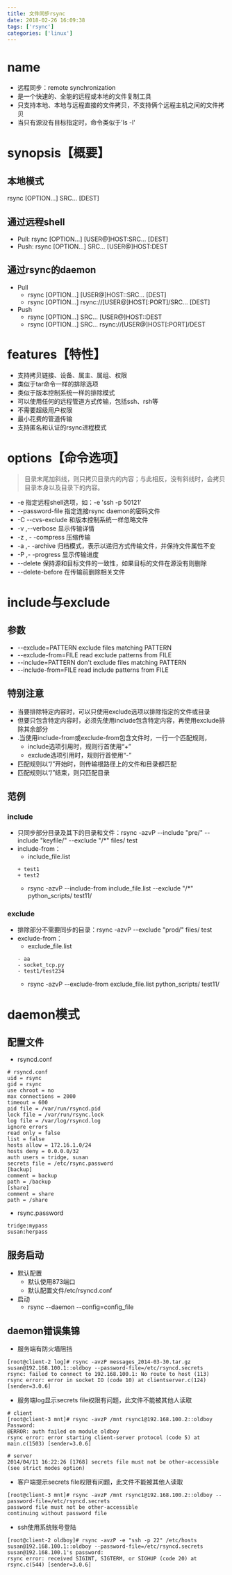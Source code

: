 ```yaml
---
title: 文件同步rsync
date: 2018-02-26 16:09:38
tags: ['rsync']
categories: ['linux']
---
```

# name
* 远程同步：remote synchronization
* 是一个快速的、全能的远程或本地的文件复制工具
* 只支持本地、本地与远程直接的文件拷贝，不支持俩个远程主机之间的文件拷贝
* 当只有源没有目标指定时，命令类似于'ls -l'

# synopsis【概要】
## 本地模式
rsync [OPTION...] SRC... [DEST]
## 通过远程shell
* Pull: rsync [OPTION...] [USER@]HOST:SRC... [DEST]
* Push: rsync [OPTION...] SRC... [USER@]HOST:DEST

## 通过rsync的daemon
* Pull
    - rsync [OPTION...] [USER@]HOST::SRC... [DEST]
    - rsync [OPTION...] rsync://[USER@]HOST[:PORT]/SRC... [DEST]
* Push
    - rsync [OPTION...] SRC... [USER@]HOST::DEST
    - rsync [OPTION...] SRC... rsync://[USER@]HOST[:PORT]/DEST

# features【特性】
* 支持拷贝链接、设备、属主、属组、权限
* 类似于tar命令一样的排除选项
* 类似于版本控制系统一样的排除模式
* 可以使用任何的远程管道方式传输，包括ssh、rsh等
* 不需要超级用户权限
* 最小花费的管道传输
* 支持匿名和认证的rsync进程模式

# options【命令选项】
>目录末尾加斜线，则只拷贝目录内的内容；与此相反，没有斜线时，会拷贝目录本身以及目录下的内容。

* -e 指定远程shell选项，如：-e 'ssh -p 50121'
* --password-file 指定连接rsync daemon的密码文件
* -C --cvs-exclude 和版本控制系统一样忽略文件
* -v ,--verbose  显示传输详情
* -z , - -compress 压缩传输
* -a ,- -archive 归档模式，表示以递归方式传输文件，并保持文件属性不变
* -P ,- -progress 显示传输进度
* --delete 保持源和目标文件的一致性，如果目标的文件在源没有则删除
* --delete-before 在传输前删除相关文件

# include与exclude
## 参数
* --exclude=PATTERN       exclude files matching PATTERN
* --exclude-from=FILE     read exclude patterns from FILE
* --include=PATTERN       don't exclude files matching PATTERN
* --include-from=FILE     read include patterns from FILE

## 特别注意
* 当要排除特定内容时，可以只使用exclude选项以排除指定的文件或目录
* 但要只包含特定内容时，必须先使用include包含特定内容，再使用exclude排除其余部分
* .当使用include-from或exclude-from包含文件时，一行一个匹配规则， 
    * include选项引用时，规则行首使用“+”
    * exclude选项引用时，规则行首使用“-”
* 匹配规则以“/”开始时，则传输根路径上的文件和目录都匹配
* 匹配规则以“/”结束，则只匹配目录

## 范例
### include
* 只同步部分目录及其下的目录和文件：rsync -azvP --include "pre/" --include "keyfile/" --exclude "/*" files/ test 
* include-from：
    - include_file.list
    ```
    + test1  
    + test2  
    ```
    - rsync -azvP --include-from include_file.list --exclude "/*" python_scripts/ test11/  

### exclude
* 排除部分不需要同步的目录：rsync -azvP --exclude "prod/" files/ test 
* exclude-from：
    - exclude_file.list
    ```
    - aa
    - socket_tcp.py
    - test1/test234
    ```
    - rsync -azvP --exclude-from exclude_file.list python_scripts/ test11/

# daemon模式
## 配置文件
* rsyncd.conf

```
# rsyncd.conf
uid = rsync
gid = rsync
use chroot = no
max connections = 2000
timeout = 600
pid file = /var/run/rsyncd.pid
lock file = /var/run/rsync.lock
log file = /var/log/rsyncd.log
ignore errors
read only = false
list = false
hosts allow = 172.16.1.0/24
hosts deny = 0.0.0.0/32
auth users = tridge, susan
secrets file = /etc/rsync.password
[backup]
comment = backup
path = /backup
[share]
comment = share
path = /share 
```

*  rsync.password

```
tridge:mypass
susan:herpass
```

## 服务启动
* 默认配置 
    -  默认使用873端口
    -  默认配置文件/etc/rsyncd.conf
* 启动
    - rsync --daemon --config=config_file

## daemon错误集锦
* 服务端有防火墙阻挡

```
[root@client-2 log]# rsync -avzP messages_2014-03-30.tar.gz susan@192.168.100.1::oldboy --password-file=/etc/rsyncd.secrets
rsync: failed to connect to 192.168.100.1: No route to host (113)
rsync error: error in socket IO (code 10) at clientserver.c(124) [sender=3.0.6]
```

* 服务端log显示secrets file权限有问题，此文件不能被其他人读取

```
# client
[root@client-3 mnt]# rsync -avzP /mnt rsync1@192.168.100.2::oldboy
Password: 
@ERROR: auth failed on module oldboy
rsync error: error starting client-server protocol (code 5) at main.c(1503) [sender=3.0.6]

# server
2014/04/11 16:22:26 [1768] secrets file must not be other-accessible (see strict modes option) 
```

* 客户端提示secrets file权限有问题，此文件不能被其他人读取

```
[root@client-3 mnt]# rsync -avzP /mnt rsync1@192.168.100.2::oldboy --password-file=/etc/rsyncd.secrets 
password file must not be other-accessible
continuing without password file 
```

* ssh使用系统账号登陆

```
[root@client-2 oldboy]# rsync -avzP -e "ssh -p 22" /etc/hosts susan@192.168.100.1::oldboy --password-file=/etc/rsyncd.secrets
susan@192.168.100.1's password: 
rsync error: received SIGINT, SIGTERM, or SIGHUP (code 20) at rsync.c(544) [sender=3.0.6]
```
